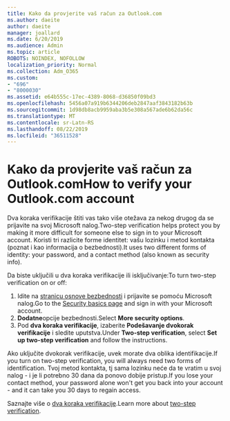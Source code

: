 ```yaml
---
title: Kako da provjerite vaš račun za Outlook.com
ms.author: daeite
author: daeite
manager: joallard
ms.date: 6/20/2019
ms.audience: Admin
ms.topic: article
ROBOTS: NOINDEX, NOFOLLOW
localization_priority: Normal
ms.collection: Adm_O365
ms.custom:
- "696"
- "8000030"
ms.assetid: e64b555c-17ec-4389-8068-d36850f09bd3
ms.openlocfilehash: 5456a07a919b6344206deb2847aaf3843182b63b
ms.sourcegitcommit: 1d98db8acb9959aba3b5e308a567ade6b62da56c
ms.translationtype: MT
ms.contentlocale: sr-Latn-RS
ms.lasthandoff: 08/22/2019
ms.locfileid: "36511528"
---
```

# <a name="how-to-verify-your-outlookcom-account"></a><span data-ttu-id="11299-102">Kako da provjerite vaš račun za Outlook.com</span><span class="sxs-lookup"><span data-stu-id="11299-102">How to verify your Outlook.com account</span></span>

<span data-ttu-id="11299-103">Dva koraka verifikacije štiti vas tako više otežava za nekog drugog da se prijavite na svoj Microsoft nalog.</span><span class="sxs-lookup"><span data-stu-id="11299-103">Two-step verification helps protect you by making it more difficult for someone else to sign in to your Microsoft account.</span></span> <span data-ttu-id="11299-104">Koristi tri razlicite forme identitet: vašu lozinku i metod kontakta (poznat i kao informacija o bezbednosti).</span><span class="sxs-lookup"><span data-stu-id="11299-104">It uses two different forms of identity: your password, and a contact method (also known as security info).</span></span>
  
<span data-ttu-id="11299-105">Da biste uključili u dva koraka verifikacije ili isključivanje:</span><span class="sxs-lookup"><span data-stu-id="11299-105">To turn two-step verification on or off:</span></span>
  
1. <span data-ttu-id="11299-106">Idite na [stranicu osnove bezbednosti](https://go.microsoft.com/fwlink/?linkid=842325) i prijavite se pomoću Microsoft nalog.</span><span class="sxs-lookup"><span data-stu-id="11299-106">Go to the [Security basics page](https://go.microsoft.com/fwlink/?linkid=842325) and sign in with your Microsoft account.</span></span>
2. <span data-ttu-id="11299-107">**Dodatne**opcije bezbednosti.</span><span class="sxs-lookup"><span data-stu-id="11299-107">Select **More security options**.</span></span>
3. <span data-ttu-id="11299-108">Pod **dva koraka verifikacije**, izaberite **Podešavanje dvokorak verifikacije** i sledite uputstva.</span><span class="sxs-lookup"><span data-stu-id="11299-108">Under **Two-step verification**, select **Set up two-step verification** and follow the instructions.</span></span>

<span data-ttu-id="11299-109">Ako uključite dvokorak verifikacije, uvek morate dva oblika identifikacije.</span><span class="sxs-lookup"><span data-stu-id="11299-109">If you turn on two-step verification, you will always need two forms of identification.</span></span> <span data-ttu-id="11299-110">Tvoj metod kontakta, tj sama lozinku neće da te vratim u svoj nalog - i je li potrebno 30 dana da ponovo dobije pristup.</span><span class="sxs-lookup"><span data-stu-id="11299-110">If you lose your contact method, your password alone won't get you back into your account - and it can take you 30 days to regain access.</span></span>
  
<span data-ttu-id="11299-111">Saznajte više o [dva koraka verifikacije](https://go.microsoft.com/fwlink/?linkid=872270).</span><span class="sxs-lookup"><span data-stu-id="11299-111">Learn more about [two-step verification](https://go.microsoft.com/fwlink/?linkid=872270).</span></span>
  